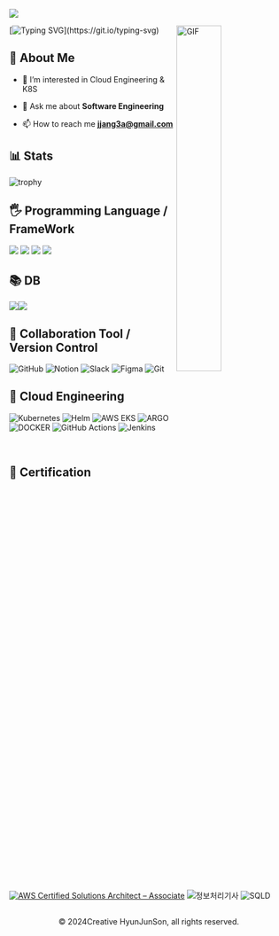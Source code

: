 ![](https://komarev.com/ghpvc/?username=HyunJunSon)


<img align="right" alt="GIF" height=40% width=40%  src="https://thumbs.gfycat.com/EvilNextDevilfish-small.gif" />

[![Typing SVG](https://readme-typing-svg.demolab.com?font=Fira+Code&size=24&pause=1000&width=435&lines=Hello+I'am+HyunJunSon;Welcome+to+my+Github!)](https://git.io/typing-svg)

## 🚀 About Me

- 🌱 I’m interested in Cloud Engineering & K8S

- 💬 Ask me about **Software Engineering**

- 📫 How to reach me **jjang3a@gmail.com**

## 📊 Stats

![trophy](https://github-readme-stats.vercel.app/api?username=HyunJunSon&theme=blue-green)

## 🖐️ Programming Language / FrameWork <br />
<img src="https://img.shields.io/badge/java-007396?style=for-the-badge&logo=java&logoColor=white"> <img src="https://img.shields.io/badge/Spring-6DB33F?style=for-the-badge&logo=spring&logoColor=white">
<img src="https://img.shields.io/badge/Python-3776AB?style=for-the-badge&logo=python&logoColor=white">
<img src="https://img.shields.io/badge/Pandas-150458?style=for-the-badge&logo=pandas&logoColor=white">


## 📚 DB <br />

<img src="https://img.shields.io/badge/postgresql-316192?style=for-the-badge&logo=postgresql&logoColor=white"><img src="https://img.shields.io/badge/mysql-4479A1?style=for-the-badge&logo=mysql&logoColor=white">

## 🚦 Collaboration  Tool / Version Control <br />
![GitHub](https://img.shields.io/badge/github-%23121011.svg?style=for-the-badge&logo=github&logoColor=white)
![Notion](https://img.shields.io/badge/notion-000000?style=for-the-badge&logo=notion&logoColor=white)
![Slack](https://img.shields.io/badge/slack-4A154B?style=for-the-badge&logo=slack&logoColor=white)
![Figma](https://img.shields.io/badge/figma-%23F24E1E.svg?style=for-the-badge&logo=figma&logoColor=white)
![Git](https://img.shields.io/badge/git-%23F05033.svg?style=for-the-badge&logo=git&logoColor=white)


## 📍 Cloud Engineering <br>
![Kubernetes](https://img.shields.io/badge/Kubernetes-326CE5?style=for-the-badge&logo=kubernetes&logoColor=white)
![Helm](https://img.shields.io/badge/Helm-0F1689?style=for-the-badge&logo=helm&logoColor=white)
![AWS EKS](https://img.shields.io/badge/AWS_EKS-FF9900?style=for-the-badge&logo=amazonec2&logoColor=white)
![ARGO](https://img.shields.io/badge/Argo-FF5470?style=for-the-badge&logo=argo&logoColor=white)
![DOCKER](https://img.shields.io/badge/Docker-2496ED?style=for-the-badge&logo=docker&logoColor=white)
![GitHub Actions](https://img.shields.io/badge/GitHub_Actions-2088FF?style=for-the-badge&logo=githubactions&logoColor=white)
![Jenkins](https://img.shields.io/badge/Jenkins-D24939?style=for-the-badge&logo=jenkins&logoColor=white)


<br />

## 📜 Certification<br>
[![AWS Certified Solutions Architect – Associate](https://img.shields.io/badge/AWS_SAA-Certificate-232F3E?style=for-the-badge&logo=amazonaws&logoColor=white)](https://aws.amazon.com/verification)
![정보처리기사](https://img.shields.io/badge/정보처리기사-Certificate-0E7FC0?style=for-the-badge&logo=onlyoffice&logoColor=white)
![SQLD](https://img.shields.io/badge/SQLD-Certificate-CC2927?style=for-the-badge&logo=databricks&logoColor=white)

##
<p align="center"> © 2024Creative HyunJunSon, all rights reserved. </p>
